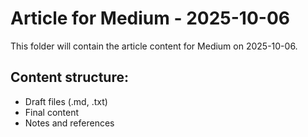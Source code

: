 # Article for Medium - 2025-10-06

This folder will contain the article content for Medium on 2025-10-06.

## Content structure:
- Draft files (.md, .txt)
- Final content
- Notes and references
